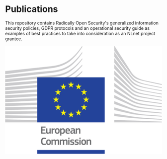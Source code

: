 # Publications

This repository contains Radically Open Security's generalized information security policies, GDPR protocols and an operational security guide as examples of best practices to take into consideration as an NLnet project grantee. 

![Made possible with support of](https://github.com/radicallyopensecurity/publications/blob/Add-infosec-policies/logo_ce-en-rvb-hr.jpg)

